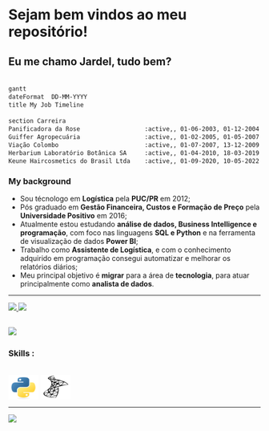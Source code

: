 # Sejam bem vindos ao meu repositório! 
## Eu me chamo Jardel, tudo bem?

```mermaid

gantt
dateFormat  DD-MM-YYYY
title My Job Timeline

section Carreira
Panificadora da Rose                  :active,, 01-06-2003, 01-12-2004
Guiffer Agropecuária                  :active,, 01-02-2005, 01-05-2007
Viação Colombo                        :active,, 01-07-2007, 13-12-2009
Herbarium Laboratório Botânica SA     :active,, 01-04-2010, 18-03-2019
Keune Haircosmetics do Brasil Ltda    :active,, 01-09-2020, 10-05-2022

```
### My background

- Sou técnologo em **Logística** pela **PUC/PR** em 2012;
- Pós graduado em **Gestão Financeira, Custos e Formação de Preço** pela **Universidade Positivo** em 2016;
- Atualmente estou estudando **análise de dados, Business Intelligence e programação**, com foco nas linguagens **SQL e Python** e na ferramenta de visualização de dados **Power BI**;
- Trabalho como **Assistente de Logística**, e com o conhecimento adquirido em programação consegui automatizar e melhorar os relatórios diários;
- Meu principal objetivo é **migrar** para a área de **tecnologia**, para atuar principalmente como **analista de dados**.


<hr>

<div>
  <a href="https://github.com/JardelSilva-86">
  <img height="180em" src="https://github-readme-stats.vercel.app/api?username=JardelSilva-86&show_icons=true&theme=algolia&include_all_commits=true&count_private=true"/>
  <img height="180em" src="https://github-readme-stats.vercel.app/api/top-langs/?username=JardelSilva-86&layout=compact&langs_count=16&theme=algolia"/>
</div>


##
 
 <div>
   <a href="https://www.linkedin.com/in/jardeldasilva1986/" target="_blank"><img src="https://img.shields.io/badge/-LinkedIn-%230077B5?style=for-the-    badge&logo=linkedin&logoColor=white" target="_blank"></a> 
 </div>
 
 ### Skills :
 <div style="display: inline_block"><br>  
  <img align="center" alt="Jardel-Python""30" height="50" width="60" src="https://raw.githubusercontent.com/devicons/devicon/master/icons/python/python-original.svg">
  <img align="center" alt="Jardel-SqlServer""30" height="50" width="60" src="https://github.com/devicons/devicon/blob/master/icons/microsoftsqlserver/microsoftsqlserver-plain.svg">
</div>
<hr>

![](https://komarev.com/ghpvc/?username=your-JardelSilva-86)
